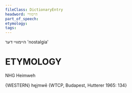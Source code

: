 ```yaml
---
fileClass: DictionaryEntry
headword: היימוויי
part_of_speech: 
etymology: 
tags: 
---
```

היימוויי
דער
'nostalgia'

ETYMOLOGY
===========
NHG Heimweh

{WESTERN}
hęi̯mwē {WTCP, Budapest, Hutterer 1965: 134}
